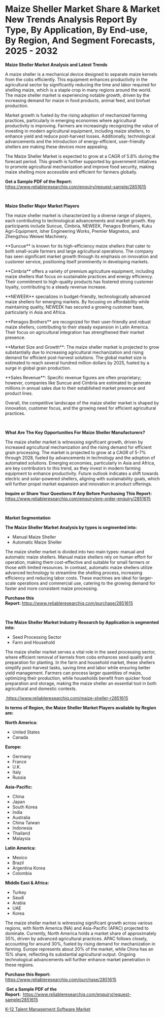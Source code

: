 <p><h1>Maize Sheller Market Share & Market New Trends Analysis Report By Type, By Application, By End-use, By Region, And Segment Forecasts, 2025 - 2032</h1></p><p><strong>Maize Sheller Market Analysis and Latest Trends</strong></p>
<p><p>A maize sheller is a mechanical device designed to separate maize kernels from the cobs efficiently. This equipment enhances productivity in the agricultural sector by significantly reducing the time and labor required for shelling maize, which is a staple crop in many regions around the world. The maize sheller market is experiencing notable growth, driven by the increasing demand for maize in food products, animal feed, and biofuel production.</p><p>Market growth is fueled by the rising adoption of mechanized farming practices, particularly in emerging economies where agricultural productivity is improving. Farmers are increasingly recognizing the value of investing in modern agricultural equipment, including maize shellers, to enhance yield and reduce post-harvest losses. Additionally, technological advancements and the introduction of energy-efficient, user-friendly shellers are making these devices more appealing. </p><p>The Maize Sheller Market is expected to grow at a CAGR of 5.8% during the forecast period. This growth is further supported by government initiatives to promote agricultural mechanization and improve food security, making maize shelling more accessible and efficient for farmers globally.</p></p>
<p><strong>Get a Sample PDF of the Report:&nbsp;</strong> <a href="https://www.reliableresearchiq.com/enquiry/request-sample/2851615?utm_campaign=3077&utm_medium=2&utm_source=Github&utm_content=ia&utm_term=11032025&utm_id=maize-sheller">https://www.reliableresearchiq.com/enquiry/request-sample/2851615</a></p>
<p>&nbsp;</p>
<p><strong>Maize Sheller Major Market Players</strong></p>
<p><p>The maize sheller market is characterized by a diverse range of players, each contributing to technological advancements and market growth. Key participants include Suncue, Cimbria, NEWEEK, Penagos Brothers, Kuku Agri-Equipment, Isher Engineering Works, Premier Magnetos, and Zhengzhou Weiwei Machinery.</p><p>**Suncue** is known for its high-efficiency maize shellers that cater to both small-scale farmers and large agricultural operations. The company has seen significant market growth through its emphasis on innovation and customer service, positioning itself prominently in developing markets. </p><p>**Cimbria** offers a variety of premium agriculture equipment, including maize shellers that focus on sustainable practices and energy efficiency. Their commitment to high-quality products has fostered strong customer loyalty, contributing to a steady revenue increase.</p><p>**NEWEEK** specializes in budget-friendly, technologically advanced maize shellers for emerging markets. By focusing on affordability while maintaining quality, NEWEEK has secured a growing customer base, particularly in Asia and Africa.</p><p>**Penagos Brothers** are recognized for their user-friendly and robust maize shellers, contributing to their steady expansion in Latin America. Their focus on agricultural integration has strengthened their market presence.</p><p>**Market Size and Growth**: The maize sheller market is projected to grow substantially due to increasing agricultural mechanization and rising demand for efficient post-harvest solutions. The global market size is estimated to reach several hundred million dollars by 2025, fueled by a surge in global grain production.</p><p>**Sales Revenue**: Specific revenue figures are often proprietary; however, companies like Suncue and Cimbria are estimated to generate millions in annual sales due to their established market presence and product lines. </p><p>Overall, the competitive landscape of the maize sheller market is shaped by innovation, customer focus, and the growing need for efficient agricultural practices.</p></p>
<p>&nbsp;</p>
<p><strong>What Are The Key Opportunities For Maize Sheller Manufacturers?</strong></p>
<p><p>The maize sheller market is witnessing significant growth, driven by increased agricultural mechanization and the rising demand for efficient grain processing. The market is projected to grow at a CAGR of 5-7% through 2028, fueled by advancements in technology and the adoption of automated solutions. Emerging economies, particularly in Asia and Africa, are key contributors to this trend, as they invest in modern farming equipment to enhance productivity. Future outlook indicates a shift towards electric and solar-powered shellers, aligning with sustainability goals, which will further propel market expansion and innovation in product offerings.</p></p>
<p><strong>Inquire or Share Your Questions If Any Before Purchasing This Report:</strong> <a href="https://www.reliableresearchiq.com/enquiry/pre-order-enquiry/2851615?utm_campaign=3077&utm_medium=2&utm_source=Github&utm_content=ia&utm_term=11032025&utm_id=maize-sheller">https://www.reliableresearchiq.com/enquiry/pre-order-enquiry/2851615</a></p>
<p>&nbsp;</p>
<p><strong>Market Segmentation</strong></p>
<p><strong>The Maize Sheller Market Analysis by types is segmented into:</strong></p>
<p><ul><li>Manual Maize Sheller</li><li>Automatic Maize Sheller</li></ul></p>
<p><p>The maize sheller market is divided into two main types: manual and automatic maize shellers. Manual maize shellers rely on human effort for operation, making them cost-effective and suitable for small farmers or those with limited resources. In contrast, automatic maize shellers utilize advanced technology to streamline the shelling process, increasing efficiency and reducing labor costs. These machines are ideal for larger-scale operations and commercial use, catering to the growing demand for faster and more consistent maize processing.</p></p>
<p><strong>Purchase this Report:&nbsp;</strong><a href="https://www.reliableresearchiq.com/purchase/2851615?utm_campaign=3077&utm_medium=2&utm_source=Github&utm_content=ia&utm_term=11032025&utm_id=maize-sheller">https://www.reliableresearchiq.com/purchase/2851615</a></p>
<p>&nbsp;</p>
<p><strong>The Maize Sheller Market Industry Research by Application is segmented into:</strong></p>
<p><ul><li>Seed Processing Sector</li><li>Farm and Household</li></ul></p>
<p><p>The maize sheller market serves a vital role in the seed processing sector, where efficient removal of kernels from cobs enhances seed quality and preparation for planting. In the farm and household market, these shellers simplify post-harvest tasks, saving time and labor while ensuring better yield management. Farmers can process larger quantities of maize, optimizing their production, while households benefit from quicker food preparation and storage, making the maize sheller an essential tool in both agricultural and domestic contexts.</p></p>
<p><a href="https://www.reliableresearchiq.com/maize-sheller-r2851615?utm_campaign=3077&utm_medium=2&utm_source=Github&utm_content=ia&utm_term=11032025&utm_id=maize-sheller">&nbsp;https://www.reliableresearchiq.com/maize-sheller-r2851615</a></p>
<p><strong>In terms of Region, the Maize Sheller Market Players available by Region are:</strong></p>
<p>
    <p> <strong> North America: </strong>
        <ul>
            <li>United States</li>
            <li>Canada</li>
        </ul>
        </p> 
    <p> <strong> Europe: </strong>
        <ul>
            <li>Germany</li>
            <li>France</li>
            <li>U.K.</li>
            <li>Italy</li>
            <li>Russia</li>
        </ul>
        </p> 
    <p> <strong> Asia-Pacific: </strong>
        <ul>
            <li>China</li>
            <li>Japan</li>
            <li>South Korea</li>
            <li>India</li>
            <li>Australia</li>
            <li>China Taiwan</li>
            <li>Indonesia</li>
            <li>Thailand</li>
            <li>Malaysia</li>
        </ul>
        </p> 
    <p> <strong> Latin America: </strong>
        <ul>
            <li>Mexico</li>
            <li>Brazil</li>
            <li>Argentina Korea</li>
            <li>Colombia</li>
        </ul>
        </p> 
    <p> <strong> Middle East & Africa: </strong>
        <ul>
            <li>Turkey</li>
            <li>Saudi</li>
            <li>Arabia</li>
            <li>UAE</li>
            <li>Korea</li>
        </ul>
    </p>
    </p>
<p><p>The maize sheller market is witnessing significant growth across various regions, with North America (NA) and Asia-Pacific (APAC) projected to dominate. Currently, North America holds a market share of approximately 35%, driven by advanced agricultural practices. APAC follows closely, accounting for around 30%, fueled by rising demand for mechanization in farming. Europe represents about 20% of the market, while China has an 15% share, reflecting its substantial agricultural output. Ongoing technological advancements will further enhance market penetration in these regions.</p></p>
<p><strong>Purchase this Report: </strong><a href="https://www.reliableresearchiq.com/purchase/2851615?utm_campaign=3077&utm_medium=2&utm_source=Github&utm_content=ia&utm_term=11032025&utm_id=maize-sheller">https://www.reliableresearchiq.com/purchase/2851615</a></p>
<p>&nbsp;<strong>Get a Sample PDF of the Report:&nbsp;&nbsp;</strong><a href="https://www.reliableresearchiq.com/enquiry/request-sample/2851615?utm_campaign=3077&utm_medium=2&utm_source=Github&utm_content=ia&utm_term=11032025&utm_id=maize-sheller">https://www.reliableresearchiq.com/enquiry/request-sample/2851615</a></p>
<p><strong></strong></p>
<p><p><a href="https://github.com/ziringebrur1/Market-Research-Report-List-1/blob/main/k-12-talent-management-software-market.md?utm_campaign=3077&utm_medium=2&utm_source=Github&utm_content=ia&utm_term=11032025&utm_id=maize-sheller">K-12 Talent Management Software Market</a></p></p>